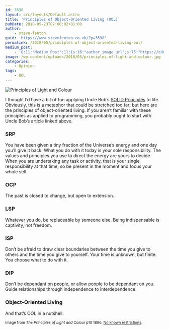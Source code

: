 ```yaml
---
id: 3538
layout: src/layouts/Default.astro
title: 'Principles of Object-Oriented Living (OOL)'
pubDate: 2018-05-23T07:00:02+01:00
author:
    - steve-fenton
guid: 'https://www.stevefenton.co.uk/?p=3538'
permalink: /2018/05/principles-of-object-oriented-living-ool/
medium_post:
    - 'O:11:"Medium_Post":11:{s:16:"author_image_url";s:75:"https://cdn-images-1.medium.com/fit/c/400/400/1*eXkhfEuF41g5W_xnc_ydLA.jpeg";s:10:"author_url";s:38:"https://medium.com/@steve.fenton.co.uk";s:11:"byline_name";N;s:12:"byline_email";N;s:10:"cross_link";s:3:"yes";s:2:"id";s:12:"5453c7cd6ce5";s:21:"follower_notification";s:3:"yes";s:7:"license";s:19:"all-rights-reserved";s:14:"publication_id";s:2:"-1";s:6:"status";s:6:"public";s:3:"url";s:92:"https://medium.com/@steve.fenton.co.uk/principles-of-object-oriented-living-ool-5453c7cd6ce5";}'
image: /wp-content/uploads/2018/05/principles-of-light-and-colour.jpg
categories:
    - Opinion
tags:
    - OOL
---
```


![Principles of Light and Colour](/wp-content/uploads/2018/05/principles-of-light-and-colour-1024x652.jpg)

I thought I’d have a bit of fun applying Uncle Bob’s [SOLID Principles](http://butunclebob.com/ArticleS.UncleBob.PrinciplesOfOod) to life. Obviously, this is a metaphor that could be stretched too far; but here are the principles of object-oriented living. If you aren’t familiar with these principles as applied to programming, you probably ought to start with Uncle Bob’s article linked above.

### SRP

You have been given a tiny fraction of the Universe’s energy and one day you’ll give it back. What you do with it today is your sole responsibility. The values and principles you use to direct the energy are yours to decide. When you are undertaking any task or activity, that is your single responsibility at that time; so be present in the moment and focus your whole self.

### OCP

The past is closed to change, but open to extension.

### LSP

Whatever you do, be replaceable by someone else. Being indispensable is captivity, not freedom.

### ISP

Don’t be afraid to draw clear boundaries between the time you give to others and the time you give to yourself. Your time is unknown, but finite. You choose what to do with it.

### DIP

Don’t be dependant on people, or allow people to be dependant on you. Guide relationships through independence to interdependence.

### Object-Oriented Living

And that’s OOL in a nutshell.

<small>Image from *The Principles of Light and Colour* p10 1896. [No known restrictions](https://archive.org/details/principlesofligh00babb).</small>